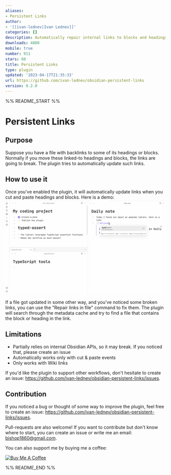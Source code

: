 ```yaml
---
aliases:
- Persistent Links
author:
- '[[ivan-lednev|Ivan Lednev]]'
categories: []
description: Automatically repair internal links to blocks and headings
downloads: 4880
mobile: true
number: 911
stars: 60
title: Persistent Links
type: plugin
updated: '2023-04-17T21:35:33'
url: https://github.com/ivan-lednev/obsidian-persistent-links
version: 0.2.0
---
```


%% README_START %%

# Persistent Links

## Purpose

Suppose you have a file with backlinks to some of its headings or blocks. Normally if you move these linked-to headings and blocks, the links are going to break. The plugin tries to automatically update such links.

## How to use it

Once you've enabled the plugin, it will automatically update links when you cut and paste headings and blocks. Here is a demo: ![](https://raw.githubusercontent.com/ivan-lednev/obsidian-persistent-links/HEAD/persistent-links-demo.gif)

If a file got updated in some other way, and you've noticed some broken links, you can use the "Repair links in file" command to fix them. The plugin will search through the metadata cache and try to find a file that contains the block or heading in the link.

## Limitations

- Partially relies on internal Obsidian APIs, so it may break. If you noticed that, please create an issue
- Automatically works only with cut & paste events
- Only works with Wiki links

If you'd like the plugin to support other workflows, don't hesitate to create an issue: https://github.com/ivan-lednev/obsidian-persistent-links/issues.

## Contribution

If you noticed a bug or thought of some way to improve the plugin, feel free to create an issue: https://github.com/ivan-lednev/obsidian-persistent-links/issues.

Pull-requests are also welcome! If you want to contribute but don't know where to start, you can create an issue or write me an email: <bishop1860@gmail.com>.

You can also support me by buying me a coffee:

<a href="https://www.buymeacoffee.com/machineelf" target="_blank"><img src="https://cdn.buymeacoffee.com/buttons/v2/default-yellow.png" alt="Buy Me A Coffee" style="height: 60px !important;width: 217px !important;" ></a>


%% README_END %%